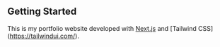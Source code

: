 ## Getting Started

This is my portfolio website developed with [Next.js](https://nextjs.org/) and [Tailwind CSS] (https://tailwindui.com/).
